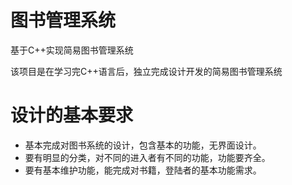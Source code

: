 # 图书管理系统
基于C++实现简易图书管理系统

该项目是在学习完C++语言后，独立完成设计开发的简易图书管理系统
# 设计的基本要求
* 基本完成对图书系统的设计，包含基本的功能，无界面设计。
* 要有明显的分类，对不同的进入者有不同的功能，功能要齐全。
* 要有基本维护功能，能完成对书籍，登陆者的基本功能需求。
# 
